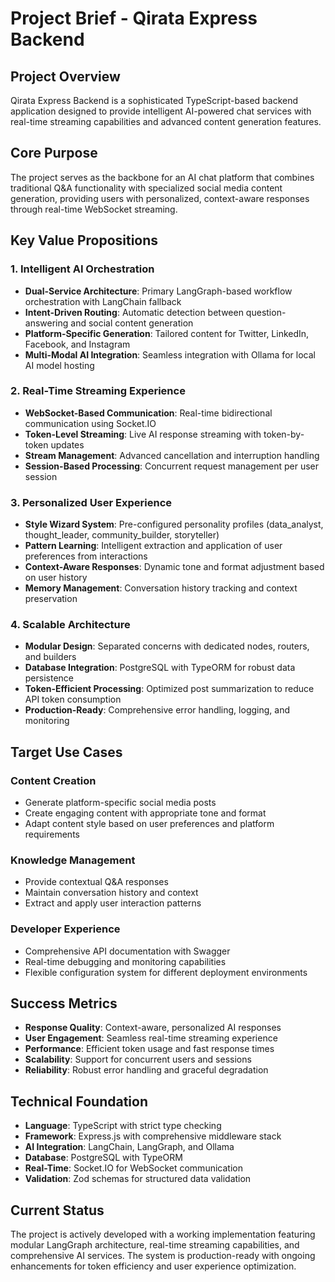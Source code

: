 # Project Brief - Qirata Express Backend

## Project Overview
Qirata Express Backend is a sophisticated TypeScript-based backend application designed to provide intelligent AI-powered chat services with real-time streaming capabilities and advanced content generation features.

## Core Purpose
The project serves as the backbone for an AI chat platform that combines traditional Q&A functionality with specialized social media content generation, providing users with personalized, context-aware responses through real-time WebSocket streaming.

## Key Value Propositions

### 1. Intelligent AI Orchestration
- **Dual-Service Architecture**: Primary LangGraph-based workflow orchestration with LangChain fallback
- **Intent-Driven Routing**: Automatic detection between question-answering and social content generation
- **Platform-Specific Generation**: Tailored content for Twitter, LinkedIn, Facebook, and Instagram
- **Multi-Modal AI Integration**: Seamless integration with Ollama for local AI model hosting

### 2. Real-Time Streaming Experience
- **WebSocket-Based Communication**: Real-time bidirectional communication using Socket.IO
- **Token-Level Streaming**: Live AI response streaming with token-by-token updates
- **Stream Management**: Advanced cancellation and interruption handling
- **Session-Based Processing**: Concurrent request management per user session

### 3. Personalized User Experience
- **Style Wizard System**: Pre-configured personality profiles (data_analyst, thought_leader, community_builder, storyteller)
- **Pattern Learning**: Intelligent extraction and application of user preferences from interactions
- **Context-Aware Responses**: Dynamic tone and format adjustment based on user history
- **Memory Management**: Conversation history tracking and context preservation

### 4. Scalable Architecture
- **Modular Design**: Separated concerns with dedicated nodes, routers, and builders
- **Database Integration**: PostgreSQL with TypeORM for robust data persistence
- **Token-Efficient Processing**: Optimized post summarization to reduce API token consumption
- **Production-Ready**: Comprehensive error handling, logging, and monitoring

## Target Use Cases

### Content Creation
- Generate platform-specific social media posts
- Create engaging content with appropriate tone and format
- Adapt content style based on user preferences and platform requirements

### Knowledge Management
- Provide contextual Q&A responses
- Maintain conversation history and context
- Extract and apply user interaction patterns

### Developer Experience
- Comprehensive API documentation with Swagger
- Real-time debugging and monitoring capabilities
- Flexible configuration system for different deployment environments

## Success Metrics
- **Response Quality**: Context-aware, personalized AI responses
- **User Engagement**: Seamless real-time streaming experience
- **Performance**: Efficient token usage and fast response times
- **Scalability**: Support for concurrent users and sessions
- **Reliability**: Robust error handling and graceful degradation

## Technical Foundation
- **Language**: TypeScript with strict type checking
- **Framework**: Express.js with comprehensive middleware stack
- **AI Integration**: LangChain, LangGraph, and Ollama
- **Database**: PostgreSQL with TypeORM
- **Real-Time**: Socket.IO for WebSocket communication
- **Validation**: Zod schemas for structured data validation

## Current Status
The project is actively developed with a working implementation featuring modular LangGraph architecture, real-time streaming capabilities, and comprehensive AI services. The system is production-ready with ongoing enhancements for token efficiency and user experience optimization.
